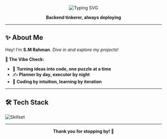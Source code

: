 <div align="center">

<img src="https://readme-typing-svg.demolab.com?font=Fira+Code&size=27&pause=1000&weight=500&center=true&width=650&height=80&lines=S.M+Rahman+here+%7C+aka+Sam;Debugging+life+one+dataset+at+a+time" alt="Typing SVG" />
<p><strong>Backend tinkerer, always deploying</strong></p>
</div>

---

## ✨ About Me

Hey! I'm **S.M Rahman**. *Dive in and explore my projects!*


**🎯 The Vibe Check:**  
- 🧠 **Turning ideas into code, one puzzle at a time**  
- ✍️ **Planner by day, executor by night**  
- 🔄 **Coding by intuition, learning by iteration**  

---

## 🛠️ Tech Stack
 
![Skillset](https://skillicons.dev/icons?i=c,py,html,css,js,fastapi,git,mysql,opencv,vercel)

---

<div align="center">
  <p><strong>Thank you for stopping by! 💫</strong></p>
</div>
